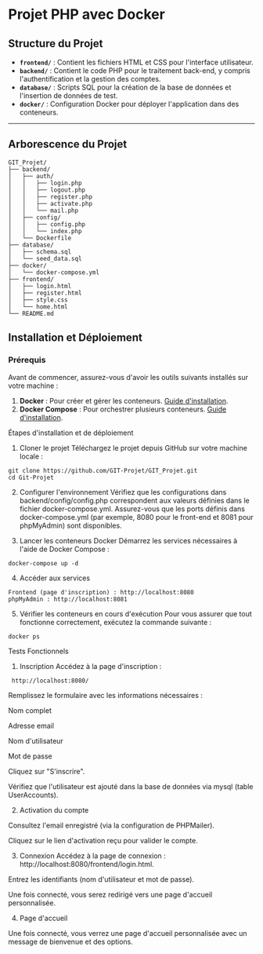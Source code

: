 # Projet PHP avec Docker

## **Structure du Projet**
- **`frontend/`** : Contient les fichiers HTML et CSS pour l'interface utilisateur.
- **`backend/`** : Contient le code PHP pour le traitement back-end, y compris l'authentification et la gestion des comptes.
- **`database/`** : Scripts SQL pour la création de la base de données et l'insertion de données de test.
- **`docker/`** : Configuration Docker pour déployer l'application dans des conteneurs.

---

## **Arborescence du Projet**
```plaintext
GIT_Projet/
├── backend/
│   ├── auth/
│   │   ├── login.php
│   │   ├── logout.php
│   │   ├── register.php
│   │   ├── activate.php
│   │   └── mail.php
│   ├── config/
│   │   ├── config.php
│   │   └── index.php
│   └── Dockerfile
├── database/
│   ├── schema.sql
│   └── seed_data.sql
├── docker/
│   └── docker-compose.yml
├── frontend/
│   ├── login.html
│   ├── register.html
│   ├── style.css
│   └── home.html
└── README.md
```

## **Installation et Déploiement**

### **Prérequis**
Avant de commencer, assurez-vous d'avoir les outils suivants installés sur votre machine :
1. **Docker** : Pour créer et gérer les conteneurs. [Guide d'installation](https://docs.docker.com/get-docker/).
2. **Docker Compose** : Pour orchestrer plusieurs conteneurs. [Guide d'installation](https://docs.docker.com/compose/install/).

Étapes d'installation et de déploiement
1. Cloner le projet
Téléchargez le projet depuis GitHub sur votre machine locale :

```plaintext
git clone https://github.com/GIT-Projet/GIT_Projet.git
cd Git-Projet
```
2. Configurer l'environnement
Vérifiez que les configurations dans backend/config/config.php correspondent aux valeurs définies dans le fichier docker-compose.yml.
Assurez-vous que les ports définis dans docker-compose.yml (par exemple, 8080 pour le front-end et 8081 pour phpMyAdmin) sont disponibles.

3. Lancer les conteneurs Docker
Démarrez les services nécessaires à l'aide de Docker Compose :

```plaintext
docker-compose up -d
```
4. Accéder aux services
```plaintext   
Frontend (page d'inscription) : http://localhost:8080
phpMyAdmin : http://localhost:8081
```
5. Vérifier les conteneurs en cours d'exécution
Pour vous assurer que tout fonctionne correctement, exécutez la commande suivante :

```plaintext
docker ps
```
Tests Fonctionnels

1. Inscription
Accédez à la page d'inscription :
```plaintext
 http://localhost:8080/
````
Remplissez le formulaire avec les informations nécessaires :

Nom complet

Adresse email

Nom d'utilisateur

Mot de passe

Cliquez sur "S'inscrire".

Vérifiez que l'utilisateur est ajouté dans la base de données via mysql (table UserAccounts).

2. Activation du compte

Consultez l'email enregistré (via la configuration de PHPMailer).

Cliquez sur le lien d'activation reçu pour valider le compte.

3. Connexion
Accédez à la page de connexion : http://localhost:8080/frontend/login.html.

Entrez les identifiants (nom d'utilisateur et mot de passe).

Une fois connecté, vous serez redirigé vers une page d'accueil personnalisée.

4. Page d'accueil
   
Une fois connecté, vous verrez une page d'accueil personnalisée avec un message de bienvenue et des options.
